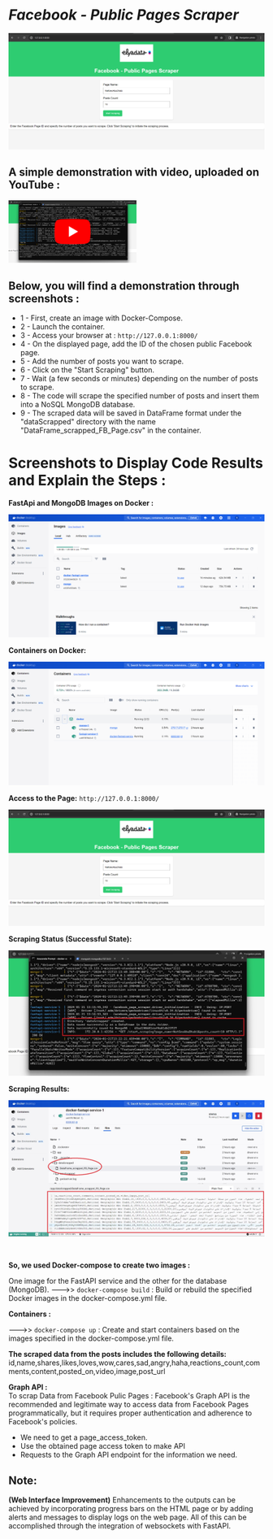 # _Facebook - Public Pages Scraper_

![alt text](https://github.com/ELGTARI-Saif-Eddine/Scraping_FB/blob/main/screenshots/im_1.png)


## A simple demonstration with video, uploaded on YouTube :

[<img src="https://github.com/ELGTARI-Saif-Eddine/Scraping_FB/blob/main/screenshots/2.jpg" width="50%">](https://www.youtube.com/watch?v=rqkmqTb7Goc)


## Below, you will find a demonstration through screenshots :

- 1 - First, create an image with Docker-Compose.
- 2 - Launch the container.
- 3 - Access your browser at : ```http://127.0.0.1:8000/```
- 4 - On the displayed page, add the ID of the chosen public Facebook page.
- 5 - Add the number of posts you want to scrape.
- 6 - Click on the "Start Scraping" button.
- 7 - Wait (a few seconds or minutes) depending on the number of posts to scrape.
- 8 - The code will scrape the specified number of posts and insert them into a NoSQL MongoDB database.
- 9 - The scraped data will be saved in DataFrame format under the "dataScrapped" directory with the name "DataFrame_scrapped_FB_Page.csv" in the container.

# Screenshots to Display Code Results and Explain the Steps :
**FastApi and MongoDB Images on Docker :**

![alt text](https://github.com/ELGTARI-Saif-Eddine/Scraping_FB/blob/main/screenshots/im_3.png)

**Containers on Docker:**

![alt text](https://github.com/ELGTARI-Saif-Eddine/Scraping_FB/blob/main/screenshots/im_4.png)

**Access to the Page:**  ```http://127.0.0.1:8000/```

![alt text](https://github.com/ELGTARI-Saif-Eddine/Scraping_FB/blob/main/screenshots/im_1.png)

**Scraping Status (Successful State):**

![alt text](https://github.com/ELGTARI-Saif-Eddine/Scraping_FB/blob/main/screenshots/6.jpg)

**Scraping Results:**

![alt text](https://github.com/ELGTARI-Saif-Eddine/Scraping_FB/blob/main/screenshots/5.jpg)


</br>

**So, we used Docker-compose to create two images :** </br>

One image for the FastAPI service and the other for the database (MongoDB).
--->>  ```docker-compose build``` : Build or rebuild the specified Docker images in the docker-compose.yml file.

**Containers :**

--->>  ```docker-compose up``` :  Create and start containers based on the images specified in the docker-compose.yml file.

 
**The scraped data from the posts includes the following details:** </br>
id,name,shares,likes,loves,wow,cares,sad,angry,haha,reactions_count,comments,content,posted_on,video,image,post_url


**Graph API :** </br>
To scrap Data from Facebook Pulic Pages :
Facebook's Graph API is the recommended and legitimate way to access data from Facebook Pages programmatically, but it requires proper authentication and adherence to Facebook's policies.
- We need to get a page_access_token.
- Use the obtained page access token to make API 
- Requests to the Graph API endpoint for the information we need.
  
## Note: 
**(Web Interface Improvement)** Enhancements to the outputs can be achieved by incorporating progress bars on the HTML page or by adding alerts and messages to display logs on the web page. All of this can be accomplished through the integration of websockets with FastAPI.
